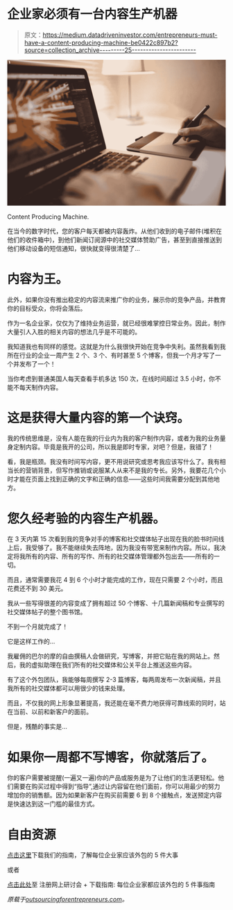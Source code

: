 # 企业家必须有一台内容生产机器

> 原文：<https://medium.datadriveninvestor.com/entrepreneurs-must-have-a-content-producing-machine-be0422c897b2?source=collection_archive---------25----------------------->

![](img/96199276d4cbed25e1fc7b1a0c1867f8.png)

Content Producing Machine.

在当今的数字时代，您的客户每天都被内容轰炸。从他们收到的电子邮件(堆积在他们的收件箱中)，到他们新闻订阅源中的社交媒体赞助广告，甚至到直接推送到他们移动设备的短信通知，很快就变得很清楚了…

# 内容为王。

此外，如果你没有推出稳定的内容流来推广你的业务，展示你的竞争产品，并教育你的目标受众，你将会落后。

作为一名企业家，仅仅为了维持业务运营，就已经很难掌控日常业务。因此，制作大量引人入胜的相关内容的想法几乎是不可能的。

我知道我也有同样的感觉。这就是为什么我很快开始在竞争中失利。虽然我看到我所在行业的企业一周产生 2 个、3 个、有时甚至 5 个博客，但我一个月才写了一个并发布了一个！

当你考虑到普通美国人每天查看手机多达 150 次，在线时间超过 3.5 小时，你不能不每天制作内容。

# 这是获得大量内容的第一个诀窍。

我的传统思维是，没有人能在我的行业内为我的客户制作内容，或者为我的业务量身定制内容。毕竟是我开的公司，所以我是即时专家，对吧？但是，我错了！

看，我是瓶颈。我没有时间写内容，更不用说研究或思考我应该写什么了。我有相当长的营销背景，但写作推销或说服某人从来不是我的专长。另外，我要花几个小时才能在页面上找到正确的文字和正确的信息——这些时间我需要分配到其他地方。

# 您久经考验的内容生产机器。

在 3 天内第 15 次看到我的竞争对手的博客和社交媒体帖子出现在我的脸书时间线上后，我受够了。我不能继续失去阵地，因为我没有带宽来制作内容。所以，我决定将我所有的内容、所有的写作、所有的社交媒体管理都外包出去——所有的一切。

而且，通常需要我花 4 到 6 个小时才能完成的工作，现在只需要 2 个小时，而且花费还不到 30 美元。

我从一些写得很差的内容变成了拥有超过 50 个博客、十几篇新闻稿和专业撰写的社交媒体帖子的整个图书馆。

不到一个月就完成了！

它是这样工作的…

我雇佣的巴尔的摩的自由撰稿人会做研究，写博客，并把它贴在我的网站上。然后，我的虚拟助理在我们所有的社交媒体和公关平台上推送这些内容。

有了这个外包团队，我能够每周撰写 2-3 篇博客，每两周发布一次新闻稿，并且我所有的社交媒体都可以用很少的钱来处理。

而且，不仅我的网上形象显著提高，我还能在毫不费力地获得可靠线索的同时，站在当前、以前和新客户的面前。

但是，残酷的事实是…

# 如果你一周都不写博客，你就落后了。

你的客户需要被提醒(一遍又一遍)你的产品或服务是为了让他们的生活更轻松。他们需要在购买过程中得到“指导”,通过让内容留在他们面前，你可以用最少的努力增加你的销售额。因为如果新客户在购买前需要 6 到 8 个接触点，发送预定内容是快速达到这一门槛的最佳方式。

# **自由资源**

[点击这里](https://entreholic.clickfunnels.com/top-5-guide)下载我们的指南，了解每位企业家应该外包的
5 件大事

或者

[点击此处](http://www.onlinemeetingnow.com/register/?id=vsak2brz9n&utm_source=Medium&utm_campaign=growthweaponswebinar&utm_content=Blogcontentproducingmachine)至
注册网上研讨会
+
下载指南:
每位企业家都应该外包的 5 件事指南

*原载于*[*outsourcingforentrepreneurs.com*](http://outsourcingforentrepreneurs.com/new-page-examples/entrepreneurs-must-have-a-content-producing-machine/)*。*